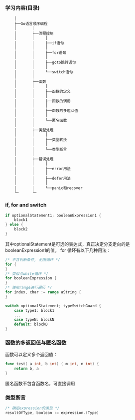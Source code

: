 
### 学习内容(目录)
```
    │ 
    ├──Go语言顺序编程
    │       │
    │       ├──流程控制
    │       │     │
    │       │     ├──if语句
    │       │     │ 
    │       │     ├──for语句
    │       │     │ 
    │       │     ├──goto跳转语句
    │       │     │ 
    │       │     └──switch语句  
    │       │
    │       ├──函数
    │       │     │
    │       │     ├──函数的定义  
    │       │     │
    │       │     ├──函数的调用
    │       │     │
    │       │     ├──函数的多返回值
    │       │     │
    │       │     └──匿名函数
    │       │
    │       ├──类型处理
    │       │     │
    │       │     ├──类型转换
    │       │     │
    │       │     └──类型断言
    │       │
    │       ├──错误处理
    │       │     │
    │       │     ├──error用法
    │       │     │ 
    │       │     ├──defer用法
    │       │     │ 
    │       │     └──panic和recover
    └─      └─
```

### if, for and switch

```go
if optionalStatement1; booleanExpression1 {
    block1
} else {
    block2
}
```
其中optionalStatement是可选的表达式，真正决定分支走向的是booleanExpression1的值。 
for 循环有以下几种用法：
```go
/* 不含判断条件, 无限循环 */
for {
}
/* 类似与while循环 */
for booleanExpression {
}
/* 使用range进行遍历 */
for index, char := range aString {
}
```
```go
switch optionalStatement; typeSwitchGuard {
    case type1: block1
    ...
    case typeN: blockN
    default: blockD
}
```

### 函数的多返回值与匿名函数
函数可以定义多个返回值：
```go
func test( a int, b int) ( m int, n int) {
    return b, a
}
```
匿名函数不包含函数名，可直接调用

### 类型断言
```go
/* 确定expression的类型 */
resultOfType, boolean := expression.(Type)
```
